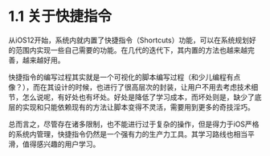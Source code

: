 # 1.1 关于快捷指令

从iOS12开始，系统内就内置了快捷指令（Shortcuts）功能，可以在系统规划好的范围内实现一些自己需要的功能。在几代的迭代下，其内置的方法也越来越完善，越来越好用。

快捷指令的编写过程其实就是一个可视化的脚本编写过程（和少儿编程有点像？），而在其设计的时候，也进行了很高层次的封装，让用户不用去考虑技术细节，怎么说呢，有好处也有坏处。好处是降低了学习成本，而坏处则是，缺少了底层的实现和只能依赖现有的方法让脚本变得不灵活，需要用到更多的奇技淫巧。

总而言之，尽管存在诸多限制，也不能进行过于复杂的操作，但是得力于iOS严格的系统内管理，快捷指令仍然是一个强有力的生产力工具。其学习路线也相当平滑，值得感兴趣的用户学习。

